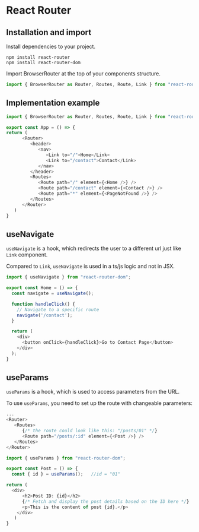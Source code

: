 # React Router

## Installation and import

Install dependencies to your project.
```
npm install react-router
npm install react-router-dom
```
Import BrowserRouter at the top of your components structure.
```ts
import { BrowserRouter as Router, Routes, Route, Link } from "react-router-dom";
```

## Implementation example

```ts
import { BrowserRouter as Router, Routes, Route, Link } from "react-router-dom";

export const App = () => {
return (
      <Router>
         <header>
            <nav>
               <Link to="/">Home</Link>
               <Link to="/contact">Contact</Link>
            </nav>
         </header>
         <Routes>
            <Route path="/" element={<Home />} />
            <Route path="/contact" element={<Contact />} />
            <Route path="*" element={<PageNotFound />} />
         </Routes>
      </Router>
   )
}
```

## useNavigate

`useNavigate` is a hook, which redirects the user to a different url just like `Link` component.

Compared to `Link`, `useNavigate` is used in a ts/js logic and not in JSX.

```ts
import { useNavigate } from "react-router-dom";

export const Home = () => {
  const navigate = useNavigate();

  function handleClick() {
    // Navigate to a specific route
    navigate('/contact');
  }

  return (
    <div>
      <button onClick={handleClick}>Go to Contact Page</button>
    </div>
  );
}
```

## useParams

`useParams` is a hook, which is used to access parameters from the URL.

To use `useParams`, you need to set up the route with changeable parameters:
```ts
...
<Router>
   <Routes>
      {/* the route could look like this: "/posts/01" */}
      <Route path="/posts/:id" element={<Post />} />
   </Routes>
</Router>
```

```ts
import { useParams } from "react-router-dom";

export const Post = () => {
  const { id } = useParams();   //id = "01"

return (
  <div>
      <h2>Post ID: {id}</h2>
      {/* Fetch and display the post details based on the ID here */}
      <p>This is the content of post {id}.</p>
    </div>
   )
}
```

